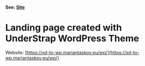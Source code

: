 

#### See: [Site](https://xd-to-wp.mariantaskov.eu/wp/) 

# Landing page created with UnderStrap WordPress Theme 

Website: [https://xd-to-wp.mariantaskov.eu/wp/](https://xd-to-wp.mariantaskov.eu/wp/)

